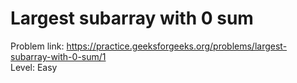 # Largest subarray with 0 sum
Problem link: https://practice.geeksforgeeks.org/problems/largest-subarray-with-0-sum/1 <br>
Level: Easy
